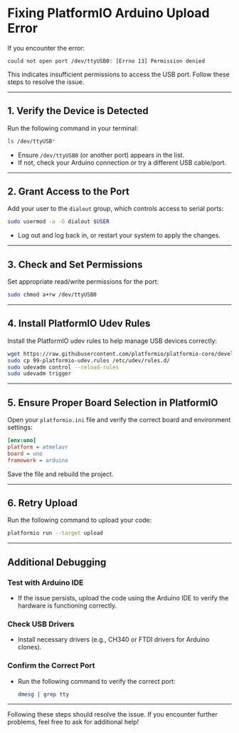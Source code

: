 
# Fixing PlatformIO Arduino Upload Error

If you encounter the error:

```
could not open port /dev/ttyUSB0: [Errno 13] Permission denied
```

This indicates insufficient permissions to access the USB port. Follow these steps to resolve the issue.

---

## 1. Verify the Device is Detected

Run the following command in your terminal:

```bash
ls /dev/ttyUSB*
```

- Ensure `/dev/ttyUSB0` (or another port) appears in the list.
- If not, check your Arduino connection or try a different USB cable/port.

---

## 2. Grant Access to the Port

Add your user to the `dialout` group, which controls access to serial ports:

```bash
sudo usermod -a -G dialout $USER
```

- Log out and log back in, or restart your system to apply the changes.

---

## 3. Check and Set Permissions

Set appropriate read/write permissions for the port:

```bash
sudo chmod a+rw /dev/ttyUSB0
```

---

## 4. Install PlatformIO Udev Rules

Install the PlatformIO udev rules to help manage USB devices correctly:
 
```bash
wget https://raw.githubusercontent.com/platformio/platformio-core/develop/platformio/assets/system/99-platformio-udev.rules
sudo cp 99-platformio-udev.rules /etc/udev/rules.d/
sudo udevadm control --reload-rules
sudo udevadm trigger
```

---

## 5. Ensure Proper Board Selection in PlatformIO

Open your `platformio.ini` file and verify the correct board and environment settings:

```ini
[env:uno]
platform = atmelavr
board = uno
framework = arduino
```

Save the file and rebuild the project.

---

## 6. Retry Upload

Run the following command to upload your code:

```bash
platformio run --target upload
```

---

## Additional Debugging

### Test with Arduino IDE
- If the issue persists, upload the code using the Arduino IDE to verify the hardware is functioning correctly.

### Check USB Drivers
- Install necessary drivers (e.g., CH340 or FTDI drivers for Arduino clones).

### Confirm the Correct Port
- Run the following command to verify the correct port:
  ```bash
  dmesg | grep tty
  ```

---

Following these steps should resolve the issue. If you encounter further problems, feel free to ask for additional help!
